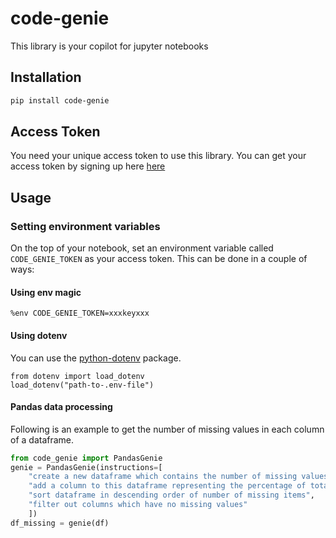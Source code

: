 # code-genie
This library is your copilot for jupyter notebooks

## Installation

```bash
pip install code-genie
```

## Access Token
You need your unique access token to use this library. You can get your access token
by signing up here [here](https://dodie819.preview.softr.app/?t=1682342288534)

## Usage

### Setting environment variables
On the top of your notebook, set an environment variable called `CODE_GENIE_TOKEN` as your access token. This can
be done in a couple of ways:

#### Using env magic
```
%env CODE_GENIE_TOKEN=xxxkeyxxx
```

#### Using dotenv
You can use the [python-dotenv](https://github.com/theskumar/python-dotenv) package.
```
from dotenv import load_dotenv
load_dotenv("path-to-.env-file")
```

#### Pandas data processing

Following is an example to get the number of missing values in each column of a dataframe.

```python
from code_genie import PandasGenie
genie = PandasGenie(instructions=[
    "create a new dataframe which contains the number of missing values in each column",
    "add a column to this dataframe representing the percentage of total points which are missing",
    "sort dataframe in descending order of number of missing items",
    "filter out columns which have no missing values"
    ])
df_missing = genie(df)
```
